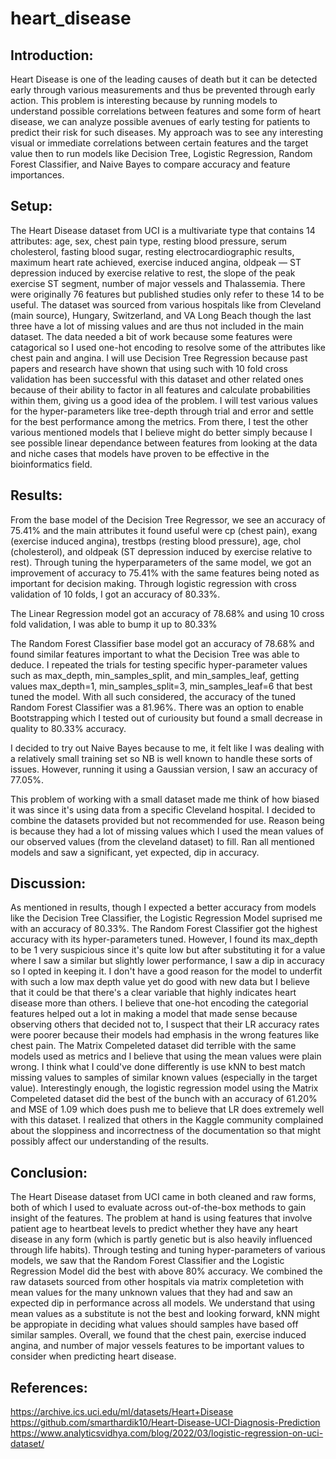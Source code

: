 # heart_disease

## Introduction: 
Heart Disease is one of the leading causes of death but it can be detected early through various measurements and thus be prevented through early action. This problem is interesting because by running models to understand possible correlations between features and some form of heart disease, we can analyze possible avenues of early testing for patients to predict their risk for such diseases. My approach was to see any interesting visual or immediate correlations between certain features and the target value then to run models like Decision Tree, Logistic Regression, Random Forest Classifier, and Naive Bayes to compare accuracy and feature importances.

## Setup:
The Heart Disease dataset from UCI is a multivariate type that contains 14 attributes: age, sex, chest pain type, resting blood pressure, serum cholesterol, fasting blood sugar, resting electrocardiographic results, maximum heart rate achieved, exercise induced angina, oldpeak — ST depression induced by exercise relative to rest, the slope of the peak exercise ST segment, number of major vessels and Thalassemia. There were originally 76 features but published studies only refer to these 14 to be useful. The dataset was sourced from various hospitals like from Cleveland (main source), Hungary, Switzerland, and VA Long Beach though the last three have a lot of missing values and are thus not included in the main dataset. The data needed a bit of work because some features were catagorical so I used one-hot encoding to resolve some of the attributes like chest pain and angina. I will use Decision Tree Regression because past papers and research have shown that using such with 10 fold cross validation has been successful with this dataset and other related ones because of their ability to factor in all features and calculate probabilities within them, giving us a good idea of the problem. I will test various values for the hyper-parameters like tree-depth through trial and error and settle for the best performance among the metrics. From there, I test the other various mentioned models that I believe might do better simply because I see possible linear dependance between features from looking at the data and niche cases that models have proven to be effective in the bioinformatics field.

## Results:
From the base model of the Decision Tree Regressor, we see an accuracy of 75.41% and the main attributes it found useful were cp (chest pain), exang (exercise induced angina), trestbps (resting blood pressure), age, chol (cholesterol), and oldpeak (ST depression induced by exercise relative to rest). Through tuning the hyperparameters of the same model, we got an improvement of accuracy to 75.41% with the same features being noted as important for decision making. Through logistic regression with cross validation of 10 folds, I got an accuracy of 80.33%.

The Linear Regression model got an accuracy of 78.68% and using 10 cross fold validation, I was able to bump it up to 80.33%

The Random Forest Classifier base model got an accuracy of 78.68% and found similar features important to what the Decision Tree was able to deduce. I repeated the trials for testing specific hyper-parameter values such as max_depth, min_samples_split, and min_samples_leaf, getting values max_depth=1, min_samples_split=3, min_samples_leaf=6 that best tuned the model. With all such considered, the accuracy of the tuned Random Forest Classifier was a 81.96%. There was an option to enable Bootstrapping which I tested out of curiousity but found a small decrease in quality to 80.33% accuracy.

I decided to try out Naive Bayes because to me, it felt like I was dealing with a relatively small training set so NB is well known to handle these sorts of issues. However, running it using a Gaussian version, I saw an accuracy of 77.05%.

This problem of working with a small dataset made me think of how biased it was since it's using data from a specific Cleveland hospital. I decided to combine the datasets provided but not recommended for use. Reason being is because they had a lot of missing values which I used the mean values of our observed values (from the cleveland dataset) to fill. Ran all mentioned models and saw a significant, yet expected, dip in accuracy.

## Discussion:
As mentioned in results, though I expected a better accuracy from models like the Decision Tree Classifier, the Logistic Regression Model suprised me with an accuracy of 80.33%. The Random Forest Classifier got the highest accuracy with its hyper-parameters tuned. However, I found its max_depth to be 1 very suspicious since it's quite low but after substituting it for a value where I saw a similar but  slightly lower performance, I saw a dip in accuracy so I opted in keeping it. I don't have a good reason for the model to underfit with such a low max depth value yet do good with new data but I believe that it could be that there's a clear variable that highly indicates heart disease more than others. I believe that one-hot encoding the categorial features helped out a lot in making a model that made sense because observing others that decided not to, I suspect that their LR accuracy rates were poorer because their models had emphasis in the wrong features like chest pain. The Matrix Compeleted dataset did terrible with the same models used as metrics and I believe that using the mean values were plain wrong. I think what I could've done differently is use kNN to best match missing values to samples of similar known values (especially in the target value). Interestingly enough, the logistic regression model using the Matrix Compeleted dataset did the best of the bunch with an accuracy of 61.20% and MSE of 1.09 which does push me to believe that LR does extremely well with this dataset. I realized that others in the Kaggle community complained about the sloppiness and incorrectness of the documentation so that might possibly affect our understanding of the results.

## Conclusion:
The Heart Disease dataset from UCI came in both cleaned and raw forms, both of which I used to evaluate across out-of-the-box methods to gain insight of the features. The problem at hand is using features that involve patient age to heartbeat levels to predict whether they have any heart disease in any form (which is partly genetic but is also heavily influenced through life habits). Through testing and tuning hyper-parameters of various models, we saw that the Random Forest Classifier and the Logistic Regression Model did the best with above 80% accuracy. We combined the raw datasets sourced from other hospitals via matrix completetion with mean values for the many unknown values that they had and saw an expected dip in performance across all models. We understand that using mean values as a substitute is not the best and looking forward, kNN might be appropiate in deciding what values should samples have based off similar samples. Overall, we found that the chest pain, exercise induced angina, and number of major vessels features to be important values to consider when predicting heart disease.

## References:
https://archive.ics.uci.edu/ml/datasets/Heart+Disease
https://github.com/smarthardik10/Heart-Disease-UCI-Diagnosis-Prediction
https://www.analyticsvidhya.com/blog/2022/03/logistic-regression-on-uci-dataset/